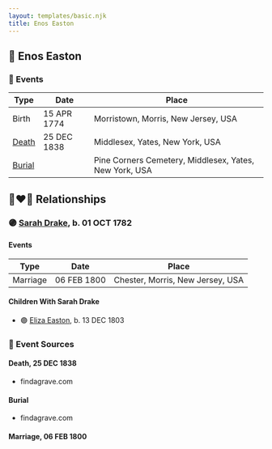 ```yaml
---
layout: templates/basic.njk
title: Enos Easton
---
```

## 🔵 Enos Easton

### 📆 Events

Type | Date | Place
------ | ------ | ------
Birth | 15 APR 1774 | Morristown, Morris, New Jersey, USA
[Death](#event-c546c296-1548-4c56-8f4b-ab6c22fae204) | 25 DEC 1838 | Middlesex, Yates, New York, USA
[Burial](#event-eda7ca3f-3893-40c3-bbe5-d163ba249d0f) |  | Pine Corners Cemetery, Middlesex, Yates, New York, USA

## 👩‍❤️‍👨 Relationships

### 🟣 [Sarah Drake](/people/5/55814233), b. 01 OCT 1782

#### Events

Type | Date | Place
------ | ------ | ------
Marriage | 06 FEB 1800 | Chester, Morris, New Jersey, USA
#### Children With Sarah Drake
* 🟣 [Eliza Easton](/people/2/29447626), b. 13 DEC 1803
### 📰 Event Sources

#### <a id="event-c546c296-1548-4c56-8f4b-ab6c22fae204"></a> Death, 25 DEC 1838
* findagrave.com

#### <a id="event-eda7ca3f-3893-40c3-bbe5-d163ba249d0f"></a> Burial
* findagrave.com

#### <a id="event-7f9dab8f-4644-417c-b39e-a37e4c01bdea"></a> Marriage, 06 FEB 1800
